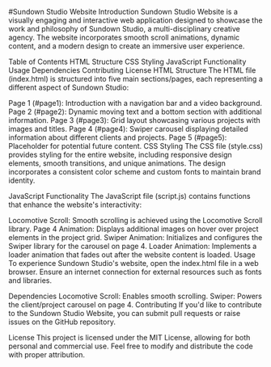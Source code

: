 #Sundown Studio Website
Introduction
Sundown Studio Website is a visually engaging and interactive web application designed to showcase the work and philosophy of Sundown Studio, a multi-disciplinary creative agency. The website incorporates smooth scroll animations, dynamic content, and a modern design to create an immersive user experience.

Table of Contents
HTML Structure
CSS Styling
JavaScript Functionality
Usage
Dependencies
Contributing
License
HTML Structure
The HTML file (index.html) is structured into five main sections/pages, each representing a different aspect of Sundown Studio:

Page 1 (#page1): Introduction with a navigation bar and a video background.
Page 2 (#page2): Dynamic moving text and a bottom section with additional information.
Page 3 (#page3): Grid layout showcasing various projects with images and titles.
Page 4 (#page4): Swiper carousel displaying detailed information about different clients and projects.
Page 5 (#page5): Placeholder for potential future content.
CSS Styling
The CSS file (style.css) provides styling for the entire website, including responsive design elements, smooth transitions, and unique animations. The design incorporates a consistent color scheme and custom fonts to maintain brand identity.

JavaScript Functionality
The JavaScript file (script.js) contains functions that enhance the website's interactivity:

Locomotive Scroll: Smooth scrolling is achieved using the Locomotive Scroll library.
Page 4 Animation: Displays additional images on hover over project elements in the project grid.
Swiper Animation: Initializes and configures the Swiper library for the carousel on page 4.
Loader Animation: Implements a loader animation that fades out after the website content is loaded.
Usage
To experience Sundown Studio's website, open the index.html file in a web browser. Ensure an internet connection for external resources such as fonts and libraries.

Dependencies
Locomotive Scroll: Enables smooth scrolling.
Swiper: Powers the client/project carousel on page 4.
Contributing
If you'd like to contribute to the Sundown Studio Website, you can submit pull requests or raise issues on the GitHub repository.

License
This project is licensed under the MIT License, allowing for both personal and commercial use. Feel free to modify and distribute the code with proper attribution.





